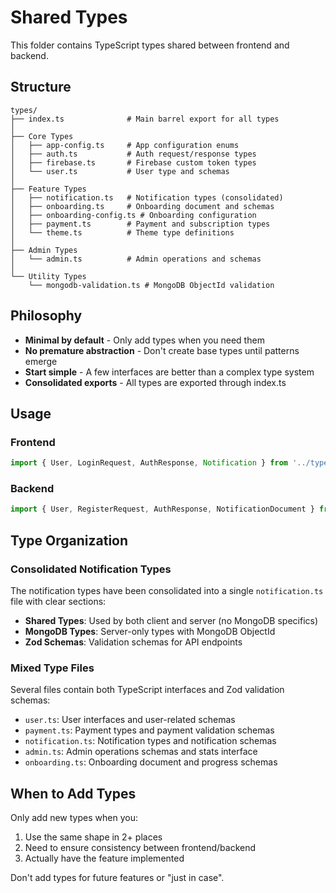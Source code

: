 # Shared Types

This folder contains TypeScript types shared between frontend and backend.

## Structure

```
types/
├── index.ts              # Main barrel export for all types
│
├── Core Types
│   ├── app-config.ts     # App configuration enums
│   ├── auth.ts           # Auth request/response types
│   ├── firebase.ts       # Firebase custom token types
│   └── user.ts           # User type and schemas
│
├── Feature Types
│   ├── notification.ts   # Notification types (consolidated)
│   ├── onboarding.ts     # Onboarding document and schemas
│   ├── onboarding-config.ts # Onboarding configuration
│   ├── payment.ts        # Payment and subscription types
│   └── theme.ts          # Theme type definitions
│
├── Admin Types
│   └── admin.ts          # Admin operations and schemas
│
└── Utility Types
    └── mongodb-validation.ts # MongoDB ObjectId validation
```

## Philosophy

- **Minimal by default** - Only add types when you need them
- **No premature abstraction** - Don't create base types until patterns emerge
- **Start simple** - A few interfaces are better than a complex type system
- **Consolidated exports** - All types are exported through index.ts

## Usage

### Frontend
```typescript
import { User, LoginRequest, AuthResponse, Notification } from '../types';
```

### Backend  
```typescript
import { User, RegisterRequest, AuthResponse, NotificationDocument } from '@shared';
```

## Type Organization

### Consolidated Notification Types
The notification types have been consolidated into a single `notification.ts` file with clear sections:
- **Shared Types**: Used by both client and server (no MongoDB specifics)
- **MongoDB Types**: Server-only types with MongoDB ObjectId
- **Zod Schemas**: Validation schemas for API endpoints

### Mixed Type Files
Several files contain both TypeScript interfaces and Zod validation schemas:
- `user.ts`: User interfaces and user-related schemas
- `payment.ts`: Payment types and payment validation schemas
- `notification.ts`: Notification types and notification schemas
- `admin.ts`: Admin operations schemas and stats interface
- `onboarding.ts`: Onboarding document and progress schemas

## When to Add Types

Only add new types when you:
1. Use the same shape in 2+ places
2. Need to ensure consistency between frontend/backend
3. Actually have the feature implemented

Don't add types for future features or "just in case".